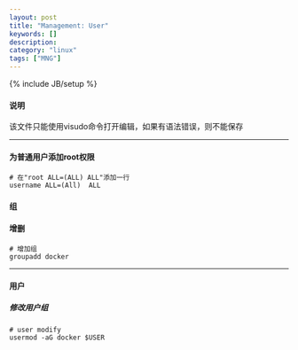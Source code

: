 ```yaml
---
layout: post
title: "Management: User"
keywords: []
description: 
category: "linux"
tags: ["MNG"]
---
```

{% include JB/setup %}
#### 说明
该文件只能使用visudo命令打开编辑，如果有语法错误，则不能保存
<hr />

#### 为普通用户添加root权限
```shell
# 在"root ALL=(ALL) ALL"添加一行
username ALL=(All)  ALL
```

#### 组

#### 增删
```shell
# 增加组
groupadd docker
```
<hr />

#### 用户

##### 修改用户组
```shell
# user modify
usermod -aG docker $USER
```
